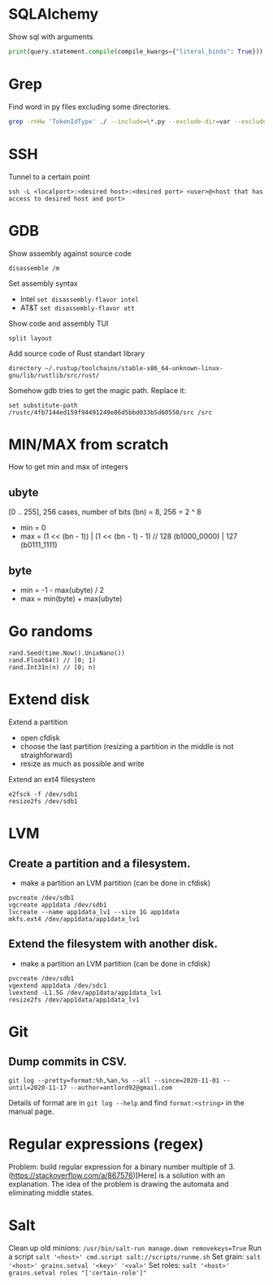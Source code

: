# SQLAlchemy
Show sql with arguments
```python
print(query.statement.compile(compile_kwargs={"literal_binds": True}))
```

# Grep
Find word in py files excluding some directories.
```bash
grep -rnHw 'TokenIdType' ./ --include=\*.py --exclude-dir=var --exclude-dir=web --exclude-dir=.venv
```
# SSH

Tunnel to a certain point

```
ssh -L <localport>:<desired host>:<desired port> <user>@<host that has access to desired host and port>
```

# GDB

Show assembly against source code
```
disassemble /m
```

Set assembly syntax

* Intel `set disassembly-flavor intel`
* AT&T `set disassembly-flavor att`

Show code and assembly TUI
```
split layout
```

Add source code of Rust standart library
```
directory ~/.rustup/toolchains/stable-x86_64-unknown-linux-gnu/lib/rustlib/src/rust/
```

Somehow gdb tries to get the magic path. Replace it:
```
set substitute-path /rustc/4fb7144ed159f94491249e86d5bbd033b5d60550/src /src
```

# MIN/MAX from scratch

How to get min and max of integers

## ubyte

[0 .. 255], 256 cases, number of bits (bn) = 8, 256 = 2 ^ 8

* min = 0
* max = (1 << (bn - 1)) | (1 << (bn - 1) - 1) // 128 (b1000_0000) | 127 (b0111_1111)

## byte

* min = -1 - max(ubyte) / 2
* max = min(byte) + max(ubyte)

# Go randoms

```
rand.Seed(time.Now().UnixNano())
rand.Float64() // [0; 1)
rand.Int31n(n) // [0; n)
```

# Extend disk

Extend a partition

* open cfdisk
* choose the last partition (resizing a partition in the middle is not straighforward)
* resize as much as possible and write

Extend an ext4 filesystem
```
e2fsck -f /dev/sdb1
resize2fs /dev/sdb1
```

# LVM

## Create a partition and a filesystem.

* make a partition an LVM partition (can be done in cfdisk)

```
pvcreate /dev/sdb1
vgcreate app1data /dev/sdb1
lvcreate --name app1data_lv1 --size 1G app1data
mkfs.ext4 /dev/app1data/app1data_lv1
```

## Extend the filesystem with another disk.

* make a partition an LVM partition (can be done in cfdisk)
```
pvcreate /dev/sdb1
vgextend app1data /dev/sdc1
lvextend -L1.5G /dev/app1data/app1data_lv1
resize2fs /dev/app1data/app1data_lv1
```

# Git

## Dump commits in CSV.

```
git log --pretty=format:%h,%an,%s --all --since=2020-11-01 --until=2020-11-17 --author=antlord92@gmail.com
```

Details of format are in `git log --help` and find `format:<string>` in the manual page.

# Regular expressions (regex)

Problem: build regular expression for a binary number multiple of 3.
(https://stackoverflow.com/a/867576)[Here] is a solution with an explanation.
The idea of the problem is drawing the automata and eliminating middle states. 

# Salt
Clean up old minions: `/usr/bin/salt-run manage.down removekeys=True`
Run a script `salt '<host>' cmd.script salt://scripts/runme.sh`
Set grain: `salt '<host>' grains.setval '<key>' '<val>'`
Set roles: `salt '<host>' grains.setval roles "['certain-role']"`
